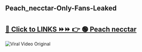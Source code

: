 
 ## Peach_necctar-Only-Fans-Leaked

# <h2><a href="https://clipsfans.com/Peach_necctar&ref=git">🔗 Click to LINKS ⏩⏩ 👉 🟢 Peach necctar </a></h2>

<a href="https://clipsfans.com/Peach_necctar&ref=git" rel="nofollow" data-target="animated-image.originalLink"><img src="https://i.ibb.co.com/xMMVF88/686577567.gif" alt="Viral Video Original" style="max-width: 100%; display: inline-block;" data-target="animated-image.originalImage"></a>
